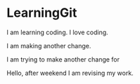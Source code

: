 # LearningGit
I am learning coding. I love coding.

I am making another change.

I am trying to make another change for 

Hello, after weekend I am revising my work.
